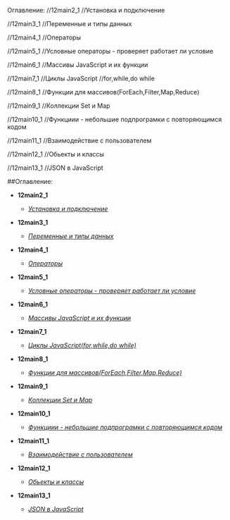 Оглавление:
//12main2_1
//Установка и подключение

//12main3_1
//Переменные и типы данных

//12main4_1
//Операторы

//12main5_1
//Условные операторы - проверяет работает ли условие

//12main6_1
//Массивы JavaScript и их функции

//12main7_1
//Циклы JavaScript
//for,while,do while

//12main8_1
//Функции для массивов(ForEach,Filter,Map,Reduce)

//12main9_1
//Коллекции Set и Map

//12main10_1
//Функциии - небольшие подпрограмки с повторяющимся кодом

//12main11_1
//Взаимодействие с пользователем

//12main12_1
//Обьекты и классы

//12main13_1
//JSON в JavaScript

##Оглавление:
- **12main2_1**
     - [*Установка и подключение*][2]

- **12main3_1**
    - [*Переменные и типы данных*][3]


- **12main4_1**
    - [*Операторы*][4]

- **12main5_1**
    - [*Условные операторы - проверяет работает ли условие*][5]

- **12main6_1**
    - [*Массивы JavaScript и их функции*][6]

- **12main7_1**
    - [*Циклы JavaScript(for,while,do while)*][7]

- **12main8_1**
    - [*Функции для массивов(ForEach,Filter,Map,Reduce)*][8]

- **12main9_1**
    - [*Коллекции Set и Map*][9]

- **12main10_1**
    - [*Функциии - небольшие подпрограмки с повторяющимся кодом*][10]

- **12main11_1**
    - [*Взаимодействие с пользователем*][11]

- **12main12_1**
    - [*Обьекты и классы*][12]

- **12main13_1**
    - [*JSON в JavaScript*][13]


[2]:https://github.com/InsPekToP/12_module_lessons/blob/master/12main2_1/js/index.js
[3]:https://github.com/InsPekToP/12_module_lessons/blob/master/12main3_1/js/index.js
[4]:https://github.com/InsPekToP/12_module_lessons/blob/master/12main4_1/js/index.js
[5]:https://github.com/InsPekToP/12_module_lessons/blob/master/12main5_1/js/index.js
[6]:https://github.com/InsPekToP/12_module_lessons/blob/master/12main6_1/js/index.js
[7]:https://github.com/InsPekToP/12_module_lessons/blob/master/12main7_1/js/index.js
[8]:https://github.com/InsPekToP/12_module_lessons/blob/master/12main8_1/js/index.js
[9]:https://github.com/InsPekToP/12_module_lessons/blob/master/12main9_1/js/index.js
[10]:https://github.com/InsPekToP/12_module_lessons/blob/master/12main10_1/js/index.js
[11]:https://github.com/InsPekToP/12_module_lessons/blob/master/12main11_1/js/index.js
[12]:https://github.com/InsPekToP/12_module_lessons/blob/master/12main12_1/js/index.js
[13]:https://github.com/InsPekToP/12_module_lessons/blob/master/12main13_1/js/index.js